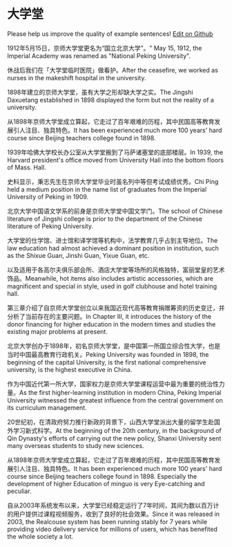 # 大学堂

Please help us improve the quality of example sentences! [Edit on Github](https://github.com/jiyushe/jiyu-example-sentence-source/blob/main/chinese/daxuetang.md)

<p><span class="chinese">1912年5月15日，京师大学堂更名为“国立北京大学”。</span><span class="english">" May 15, 1912, the Imperial Academy was renamed as "National Peking University".</span></p>

<p><span class="chinese">休战后我们在「大学堂临时医院」做看护。</span><span class="english">After the ceasefire, we worked as nurses in the makeshift hospital in the university.</span></p>

<p><span class="chinese">1898年建立的京师大学堂，虽有大学之形却缺大学之实。</span><span class="english">The Jingshi Daxuetang established in 1898 displayed the form but not the reality of a university.</span></p>

<p><span class="chinese">从1898年京师大学堂成立算起，它走过了百年艰难的历程，其中民国高等教育发展引人注目、独具特色。</span><span class="english">It has been experienced much more 100 years' hard course since Beijing teachers college found in 1898.</span></p>

<p><span class="chinese">1939年哈佛大学校长办公室从大学堂搬到了马萨诸塞堂的底部楼层。</span><span class="english">In 1939, the Harvard president's office moved from University Hall into the bottom floors of Mass. Hall.</span></p>

<p><span class="chinese">史料显示，秉志先生在京师大学堂毕业时虽名列中等但考试成绩优秀。</span><span class="english">Chi Ping held a medium position in the name list of graduates from the Imperial University of Peking in 1909.</span></p>

<p><span class="chinese">北京大学中国语文学系的前身是京师大学堂中国文学门。</span><span class="english">The school of Chinese literature of Jingshi college is prior to the department of the Chinese literature of Peking University.</span></p>

<p><span class="chinese">大学堂的仕学馆、进士馆和译学馆等机构中，法学教育几乎占到主导地位。</span><span class="english">The law education had almost achieved a dominant position in institution, such as the Shixue Guan, Jinshi Guan, Yixue Guan, etc.</span></p>

<p><span class="chinese">以及适用于各高尔夫俱乐部会所、酒店大学堂等场所的风格独特，富丽堂皇的艺术饰品。</span><span class="english">Meanwhile, hot items also includes artistic accessories, which are magnificent and special in style, used in golf clubhouse and hotel training hall.</span></p>

<p><span class="chinese">第三章介绍了自京师大学堂创立以来我国近现代高等教育捐赠筹资的历史变迁，并分析了当前存在的主要问题。</span><span class="english">In Chapter III, it introduces the history of the donor financing for higher education in the modern times and studies the existing major problems at present.</span></p>

<p><span class="chinese">北京大学创办于1898年，初名京师大学堂，是中国第一所国立综合性大学，也是当时中国最高教育行政机关。</span><span class="english">Peking University was founded in 1898, the beginning of the capital University, is the first national comprehensive university, is the highest executive in China.</span></p>

<p><span class="chinese">作为中国近代第一所大学，国家权力是京师大学堂课程运营中最为重要的统治性力量。</span><span class="english">As the first higher-learning institution in modern China, Peking Imperial University witnessed the greatest influence from the central government on its curriculum management.</span></p>

<p><span class="chinese">20世纪初，在清政府努力推行新政的背景下，山西大学堂派出大量的留学生赴国外学习新式科学。</span><span class="english">At the beginning of the 20th century, in the background of Qin Dynasty's efforts of carrying out the new policy, Shanxi University sent many overseas students to study new sciences.</span></p>

<p><span class="chinese">从1898年京师大学堂成立算起，它走过了百年艰难的历程，其中民国高等教育发展引人注目、独具特色。</span><span class="english">It has been experienced much more 100 years' hard course since Beijing teachers college found in 1898. Especially the development of higher Education of minguo is very Eye-catching and peculiar.</span></p>

<p><span class="chinese">自从2003年系统发布以来，大学堂已经稳定运行了7年时间，其间为数以百万计的用户提供过课程视频服务，收到了良好的社会效果。</span><span class="english">Since it was released in 2003, the Realcouse system has been running stably for 7 years while providing video delivery service for millions of users, which has benefited the whole society a lot.</span></p>

